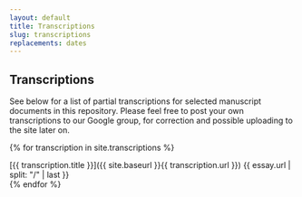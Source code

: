 ```yaml
---
layout: default
title: Transcriptions
slug: transcriptions
replacements: dates
---
```


## Transcriptions

See below for a list of partial transcriptions for selected manuscript documents in this repository. Please feel free to post your own transcriptions to our Google group, for correction and possible uploading to the site later on.

{% for transcription in site.transcriptions %}
<div class="row"> <span class="col-10">[{{ transcription.title }}]({{ site.baseurl }}{{ transcription.url }})</span> <date class="col" data-id="{{ essay.url | split: "/" | last }}">{{ essay.url | split: "/" | last }}</date> </div>
{% endfor %}
